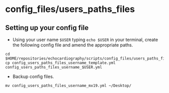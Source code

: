 # config_files/users_paths_files

## Setting up your config file 
* Using your user name `$USER` typing `echo $USER` in your terminal, create the following config file and amend the appropriate paths.
```
cd $HOME/repositories/echocardiography/scripts/config_files/users_paths_files
cp config_users_paths_files_username_template.yml config_users_paths_files_username_$USER.yml 
```
* Backup config files. 
``` 
mv config_users_paths_files_username_mx19.yml ~/Desktop/
```